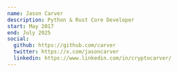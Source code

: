 ```yaml
---
name: Jason Carver
description: Python & Rust Core Developer
start: May 2017
end: July 2025
social:
  github: https://github.com/carver
  twitter: https://x.com/jasoncarver
  linkedin: https://www.linkedin.com/in/cryptocarver/
---
```


